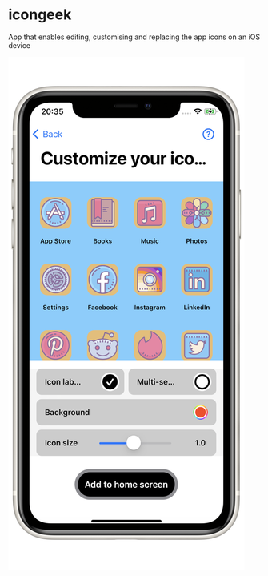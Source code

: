 # icongeek
App that enables editing, customising and replacing the app icons on an iOS device

![IconGeek screenshot](https://github.com/brainflash/icongeek/blob/master/Screens_IconGeek_1.png?raw=true)
